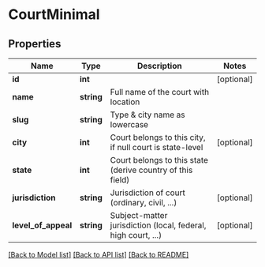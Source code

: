 # CourtMinimal

## Properties
Name | Type | Description | Notes
------------ | ------------- | ------------- | -------------
**id** | **int** |  | [optional] 
**name** | **string** | Full name of the court with location | 
**slug** | **string** | Type &amp; city name as lowercase | 
**city** | **int** | Court belongs to this city, if null court is state-level | [optional] 
**state** | **int** | Court belongs to this state (derive country of this field) | 
**jurisdiction** | **string** | Jurisdiction of court (ordinary, civil, ...) | [optional] 
**level_of_appeal** | **string** | Subject-matter jurisdiction (local, federal, high court, ...) | [optional] 

[[Back to Model list]](../README.md#documentation-for-models) [[Back to API list]](../README.md#documentation-for-api-endpoints) [[Back to README]](../README.md)


